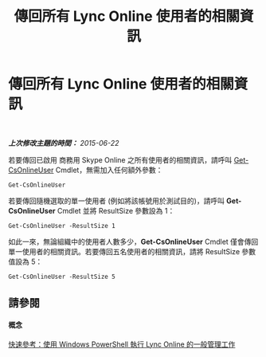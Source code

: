 ﻿---
title: 傳回所有 Lync Online 使用者的相關資訊
TOCTitle: 傳回所有 Lync Online 使用者的相關資訊
ms:assetid: 0b59fadf-67e6-48ea-86f1-2efef500ebdf
ms:mtpsurl: https://technet.microsoft.com/zh-tw/library/Dn362769(v=OCS.15)
ms:contentKeyID: 56269067
ms.date: 08/10/2015
mtps_version: v=OCS.15
ms.translationtype: HT
---

# 傳回所有 Lync Online 使用者的相關資訊

 

_**上次修改主題的時間：** 2015-06-22_

若要傳回已啟用 商務用 Skype Online 之所有使用者的相關資訊，請呼叫 [Get-CsOnlineUser](get-csonlineuser.md) Cmdlet，無需加入任何額外參數：

    Get-CsOnlineUser

若要傳回隨機選取的單一使用者 (例如將該帳號用於測試目的)，請呼叫 **Get-CsOnlineUser** Cmdlet 並將 ResultSize 參數設為 1：

    Get-CsOnlineUser -ResultSize 1

如此一來，無論組織中的使用者人數多少，**Get-CsOnlineUser** Cmdlet 僅會傳回單一使用者的相關資訊。若要傳回五名使用者的相關資訊，請將 ResultSize 參數值設為 5：

    Get-CsOnlineUser -ResultSize 5

## 請參閱

#### 概念

[快速參考：使用 Windows PowerShell 執行 Lync Online 的一般管理工作](quick-reference-using-windows-powershell-to-do-common-skype-for-business-online-management-tasks.md)

